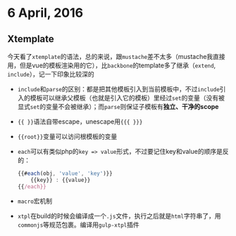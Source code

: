 # 6 April, 2016

## Xtemplate

今天看了`xtemplate`的语法，总的来说，跟`mustache`差不太多（mustache我直接用，但是vue的模板渲染用的它），比`backbone`的template多了继承（`extend`, `include`），记一下印象比较深的

- `include`和`parse`的区别：都是把其他模板引入到当前模板中，不过`include`引入的模板可以继承父模板（也就是引入它的模板）里经过`set`的变量（没有被显式`set`的变量不会被继承）；而`parse`则保证子模板有**独立、干净的scope**
- `{{ }}`语法自带escape，unescape用`{{{ }}}`
- `{{root}}`变量可以访问根模板的变量
- `each`可以有类似php的`key => value`形式，不过要记住key和value的顺序是反的：

	```js
	{{#each(obj, 'value', 'key')}}
		{{key}} : {{value}}
	{{/each}}
	```
- `macro`宏机制
- `xtpl`在build的时候会编译成一个`.js`文件，执行之后就是`html`字符串了，用`commonjs`等规范包裹。编译用`gulp-xtpl`插件